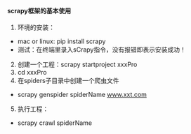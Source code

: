 #### scrapy框架的基本使用
1. 环境的安装：
  * mac or linux: pip install scrapy
  * 测试：在终端里录入sCrapy指令，没有报错即表示安装成功！
2. 创建一个工程：scrapy startproject xxxPro
3. cd xxxPro
4. 在spiders子目录中创建一个爬虫文件
  * scrapy genspider spiderName www.xxt.com
5. 执行工程：
  * scrapy crawl spiderName
